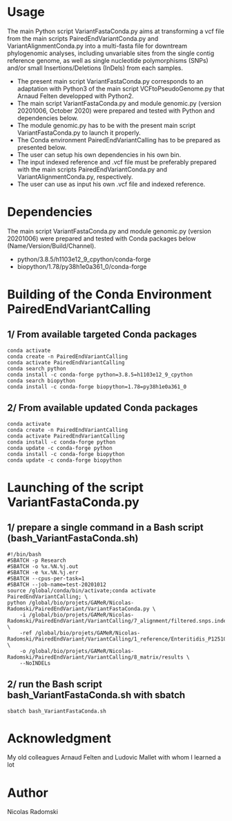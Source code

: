 # Usage
The main Python script VariantFastaConda.py aims at transforming a vcf file from the main scripts PairedEndVariantConda.py and VariantAlignmentConda.py into a multi-fasta file for downtream phylogenomic analyses, including unvariable sites from the single contig reference genome, as well as single nucleotide polymorphisms (SNPs) and/or small Insertions/Deletions (InDels) from each samples.
- The present main script VariantFastaConda.py corresponds to an adaptation with Python3 of the main script VCFtoPseudoGenome.py that Arnaud Felten developped with Python2.
- The main script VariantFastaConda.py and module genomic.py (version 20201006, October 2020) were prepared and tested with Python and dependencies below.
- The module genomic.py has to be with the present main script VariantFastaConda.py to launch it properly.
- The Conda environment PairedEndVariantCalling has to be prepared as presented below.
- The user can setup his own dependencies in his own bin.
- The input indexed reference and .vcf file must be preferably prepared with the main scripts PairedEndVariantConda.py and VariantAlignmentConda.py, respectively.
- The user can use as input his own .vcf file and indexed reference.
# Dependencies
The main script VariantFastaConda.py and module genomic.py (version 20201006) were prepared and tested with Conda packages below (Name/Version/Build/Channel).
- python/3.8.5/h1103e12_9_cpython/conda-forge
- biopython/1.78/py38h1e0a361_0/conda-forge
# Building of the Conda Environment PairedEndVariantCalling
## 1/ From available targeted Conda packages
```
conda activate
conda create -n PairedEndVariantCalling
conda activate PairedEndVariantCalling
conda search python
conda install -c conda-forge python=3.8.5=h1103e12_9_cpython
conda search biopython
conda install -c conda-forge biopython=1.78=py38h1e0a361_0
```
## 2/ From available updated Conda packages
```
conda activate
conda create -n PairedEndVariantCalling
conda activate PairedEndVariantCalling
conda install -c conda-forge python
conda update -c conda-forge python
conda install -c conda-forge biopython
conda update -c conda-forge biopython
```
# Launching of the script VariantFastaConda.py
## 1/ prepare a single command in a Bash script (bash_VariantFastaConda.sh)
```
#!/bin/bash
#SBATCH -p Research
#SBATCH -o %x.%N.%j.out
#SBATCH -e %x.%N.%j.err
#SBATCH --cpus-per-task=1
#SBATCH --job-name=test-20201012
source /global/conda/bin/activate;conda activate PairedEndVariantCalling; \
python /global/bio/projets/GAMeR/Nicolas-Radomski/PairedEndVariant/VariantFastaConda.py \
	-i /global/bio/projets/GAMeR/Nicolas-Radomski/PairedEndVariant/VariantCalling/7_alignment/filtered.snps.indels.vcf \
	-ref /global/bio/projets/GAMeR/Nicolas-Radomski/PairedEndVariant/VariantCalling/1_reference/Enteritidis_P125109.fasta \
	-o /global/bio/projets/GAMeR/Nicolas-Radomski/PairedEndVariant/VariantCalling/8_matrix/results \
	--NoINDELs
```
## 2/ run the Bash script bash_VariantFastaConda.sh with sbatch
```
sbatch bash_VariantFastaConda.sh
```
# Acknowledgment
My old colleagues Arnaud Felten and Ludovic Mallet with whom I learned a lot
# Author
Nicolas Radomski